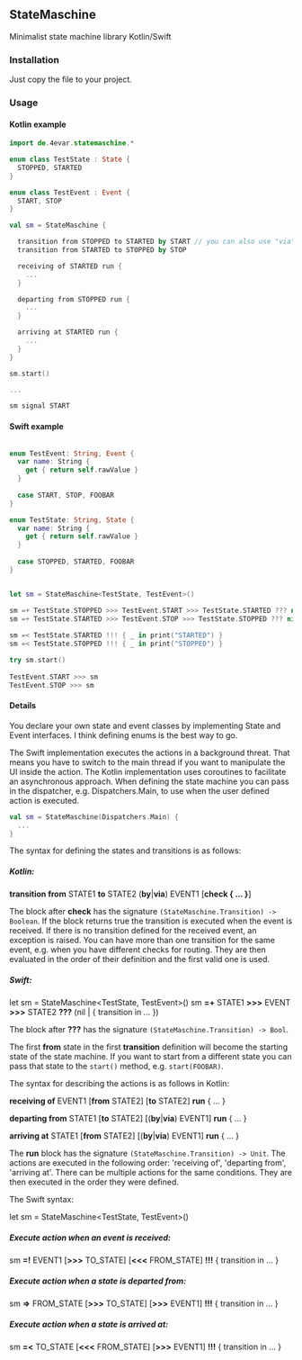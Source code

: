 ## StateMaschine

Minimalist state machine library Kotlin/Swift

### Installation

Just copy the file to your project.

### Usage

#### Kotlin example
```kotlin
import de.4evar.statemaschine.*

enum class TestState : State {
  STOPPED, STARTED
}

enum class TestEvent : Event {
  START, STOP
}

val sm = StateMaschine {

  transition from STOPPED to STARTED by START // you can also use "via" instead of "by"
  transition from STARTED to STOPPED by STOP

  receiving of STARTED run {
    ...
  }

  departing from STOPPED run {
    ...
  }

  arriving at STARTED run {
    ...
  }
}

sm.start()

...

sm signal START
```

#### Swift example
```swift

enum TestEvent: String, Event {
  var name: String {
    get { return self.rawValue }
  }
  
  case START, STOP, FOOBAR
}

enum TestState: String, State {
  var name: String {
    get { return self.rawValue }
  }
  
  case STOPPED, STARTED, FOOBAR
}


let sm = StateMaschine<TestState, TestEvent>()

sm =+ TestState.STOPPED >>> TestEvent.START >>> TestState.STARTED ??? nil
sm =+ TestState.STARTED >>> TestEvent.STOP >>> TestState.STOPPED ??? nil
      
sm =< TestState.STARTED !!! { _ in print("STARTED") }
sm =< TestState.STOPPED !!! { _ in print("STOPPED") }

try sm.start()
      
TestEvent.START >>> sm
TestEvent.STOP >>> sm
```

#### Details

You declare your own state and event classes by implementing State and Event interfaces. I think defining enums is the best way to go.

The Swift implementation executes the actions in a background threat. That means you have to switch to the main thread if you want to manipulate the UI inside the action.
The Kotlin implementation uses coroutines to facilitate an asynchronous approach. When defining the state machine you can pass in the dispatcher, e.g. Dispatchers.Main, to use when the user defined action is executed. 

```kotlin
val sm = StateMaschine(Dispatchers.Main) {
  ...
}
```

The syntax for defining the states and transitions is as follows:

##### Kotlin:
   **transition from** STATE1 **to** STATE2 (**by**|**via**) EVENT1 [**check { ... }**]

The block after **check** has the signature `(StateMaschine.Transition) -> Boolean`. If the block returns true the transition is executed when the event is received.
If there is no transition defined for the received event, an exception is raised. You can have more than one transition for the same event, e.g. when you have different checks for routing. They are then evaluated in the order of their definition and the first valid one is used.

##### Swift:
  let sm = StateMaschine<TestState, TestEvent>()
  sm **=+** STATE1 **>>>** EVENT **>>>** STATE2 **???** (nil | { transition in ... })
  
The block after **???** has the signature `(StateMaschine.Transition) -> Bool`. 

The first **from** state in the first **transition** definition will become the starting state of the state machine. If you want to start from a different state you can pass that state to the `start()` method, e.g. `start(FOOBAR)`.


The syntax for describing the actions is as follows in Kotlin:

  **receiving of** EVENT1 [**from** STATE2] [**to** STATE2] **run** { ... }
  
  **departing from** STATE1 [**to** STATE2] [(**by**|**via**) EVENT1] **run** { ... }
  
  **arriving at** STATE1 [**from** STATE2] [(**by**|**via**) EVENT1] **run** { ... }
  
The **run** block has the signature `(StateMaschine.Transition) -> Unit`. The actions are executed in the following order: 'receiving of', 'departing from', 'arriving at'. There can be multiple actions for the same conditions. They are then executed in the order they were defined.

The Swift syntax:

let sm = StateMaschine<TestState, TestEvent>()

##### Execute action when an event is received:
sm **=!** EVENT1 [**>>>** TO_STATE] [**<<<** FROM_STATE] **!!!** { transition in ... }

##### Execute action when a state is departed from:
sm **=>** FROM_STATE [**>>>** TO_STATE] [**>>>** EVENT1] **!!!** { transition in ... }

##### Execute action when a state is arrived at:
sm **=<** TO_STATE [**<<<** FROM_STATE] [**>>>** EVENT1] **!!!** { transition in ... }

